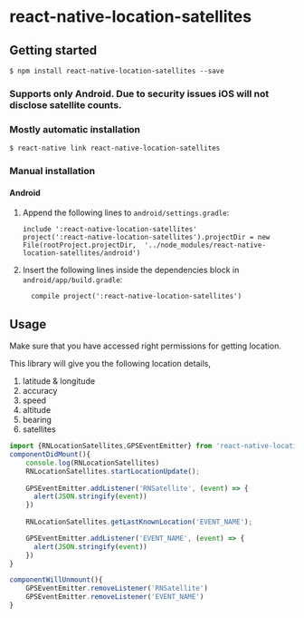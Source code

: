 
# react-native-location-satellites

## Getting started

`$ npm install react-native-location-satellites --save`

### Supports only Android. Due to security issues iOS will not disclose satellite counts.

### Mostly automatic installation

`$ react-native link react-native-location-satellites`

### Manual installation


#### Android

1. Append the following lines to `android/settings.gradle`:
  	```
  	include ':react-native-location-satellites'
  	project(':react-native-location-satellites').projectDir = new File(rootProject.projectDir, 	'../node_modules/react-native-location-satellites/android')
  	```
2. Insert the following lines inside the dependencies block in `android/app/build.gradle`:
  	```
      compile project(':react-native-location-satellites')
  	```

## Usage

Make sure that you have accessed right permissions for getting location.

This library will give you the following location details,
1. latitude & longitude
2. accuracy
3. speed
4. altitude
5. bearing
6. satellites


```javascript
import {RNLocationSatellites,GPSEventEmitter} from 'react-native-location-satellites';
componentDidMount(){
    console.log(RNLocationSatellites)
	RNLocationSatellites.startLocationUpdate();
	
    GPSEventEmitter.addListener('RNSatellite', (event) => {
      alert(JSON.stringify(event))
   	})
	
	RNLocationSatellites.getLastKnownLocation('EVENT_NAME');

	GPSEventEmitter.addListener('EVENT_NAME', (event) => {
      alert(JSON.stringify(event))
   	})
}

componentWillUnmount(){
	GPSEventEmitter.removeListener('RNSatellite')
	GPSEventEmitter.removeListener('EVENT_NAME')
}

```
  